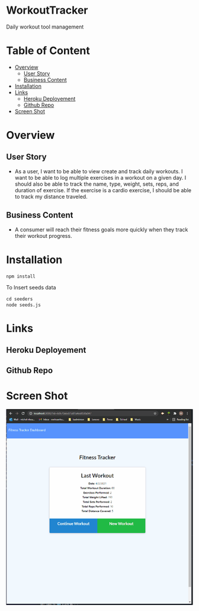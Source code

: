 # WorkoutTracker
Daily workout tool management

# Table of Content
- [Overview](#overview)
    - [User Story](#user-story)
    - [Business Content](#business-content)
- [Installation](#installation)
- [Links](#links)
    - [Heroku Deployement](#heroku-deployement)
    - [Github Repo](#github-repo)
- [Screen Shot](#screen-shot)

# Overview
## User Story
- As a user, I want to be able to view create and track daily workouts. I want to be able to log multiple exercises in a workout on a given day. I should also be able to track the name, type, weight, sets, reps, and duration of exercise. If the exercise is a cardio exercise, I should be able to track my distance traveled.
## Business Content
- A consumer will reach their fitness goals more quickly when they track their workout progress.

# Installation
```
npm install
```

To Insert seeds data
```
cd seeders
node seeds.js
```

# Links
## Heroku Deployement
## Github Repo

# Screen Shot
![video](./public/images/quickVideo.gif)